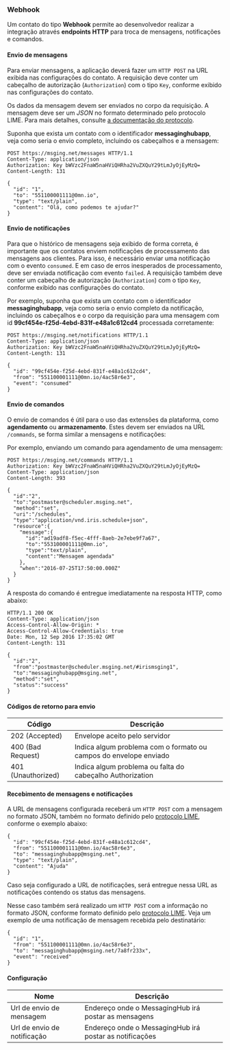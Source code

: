 ### Webhook

Um contato do tipo **Webhook** permite ao desenvolvedor realizar a integração através **endpoints HTTP** para troca de mensagens, notificações e comandos.

#### Envio de mensagens

Para enviar mensagens, a aplicação deverá fazer um `HTTP POST` na URL exibida nas configurações do contato. A requisição deve conter um cabeçalho de autorização (`Authorization`) com o tipo `Key`, conforme exibido nas configurações do contato.

Os dados da mensagem devem ser enviados no corpo da requisição. A mensagem deve ser um *JSON* no formato determinado pelo protocolo LIME. Para mais detalhes, consulte [a documentação do protocolo](http://limeprotocol.org/#message).

Suponha que exista um contato com o identificador **messaginghubapp**, veja como seria o envio completo, incluindo os cabeçalhos e a mensagem:
```
POST https://msging.net/messages HTTP/1.1
Content-Type: application/json
Authorization: Key bWVzc2FnaW5naHViQHRha2VuZXQuY29tLmJyOjEyMzQ=
Content-Length: 131

{
  "id": "1",
  "to": "551100001111@0mn.io",
  "type": "text/plain",
  "content": "Olá, como podemos te ajudar?"
}
```
#### Envio de notificações

Para que o histórico de mensagens seja exibido de forma correta, é importante que os contatos enviem notificações de processamento das mensagens aos clientes. Para isso, é necessário enviar uma notificação com o evento `consumed`. E em caso de erros inesperados de processamento, deve ser enviada notificação com evento `failed`. A requisição também deve conter um cabeçalho de autorização (`Authorization`) com o tipo `Key`, conforme exibido nas configurações do contato.

Por exemplo, suponha que exista um contato com o identificador **messaginghubapp**, veja como seria o envio completo da notificação, incluindo os cabeçalhos e o corpo da requisição para uma mensagem com id **99cf454e-f25d-4ebd-831f-e48a1c612cd4** processada corretamente:
```
POST https://msging.net/notifications HTTP/1.1
Content-Type: application/json
Authorization: Key bWVzc2FnaW5naHViQHRha2VuZXQuY29tLmJyOjEyMzQ=
Content-Length: 131

{
  "id": "99cf454e-f25d-4ebd-831f-e48a1c612cd4",
  "from": "551100001111@0mn.io/4ac58r6e3",
  "event": "consumed"
}
```

#### Envio de comandos

O envio de comandos é útil para o uso das extensões da plataforma, como **agendamento** ou **armazenamento**. Estes devem ser enviados na URL `/commands`, se forma similar a mensagens e notificações:

Por exemplo, enviando um comando para agendamento de uma mensagem:

```
POST https://msging.net/commands HTTP/1.1
Authorization: Key bWVzc2FnaW5naHViQHRha2VuZXQuY29tLmJyOjEyMzQ=
Content-Type: application/json
Content-Length: 393

{  
  "id":"2",
  "to":"postmaster@scheduler.msging.net",
  "method":"set",
  "uri":"/schedules",
  "type":"application/vnd.iris.schedule+json",
  "resource":{  
    "message":{  
      "id":"ad19adf8-f5ec-4fff-8aeb-2e7ebe9f7a67",
      "to":"553100001111@0mn.io",
      "type":"text/plain",
      "content":"Mensagem agendada"
    },
    "when":"2016-07-25T17:50:00.000Z"
  }
}
```

A resposta do comando é entregue imediatamente na resposta HTTP, como abaixo:

```
HTTP/1.1 200 OK
Content-Type: application/json
Access-Control-Allow-Origin: *
Access-Control-Allow-Credentials: true
Date: Mon, 12 Sep 2016 17:35:02 GMT
Content-Length: 131

{  
  "id":"2",
  "from":"postmaster@scheduler.msging.net/#irismsging1",
  "to":"messaginghubapp@msging.net",
  "method":"set",
  "status":"success"
}

```
#### Códigos de retorno para envio

| Código              | Descrição                                                                               |
|---------------------|-----------------------------------------------------------------------------------------|
| 202 (Accepted)                 | Envelope aceito pelo servidor               |
| 400 (Bad Request)    | Indica algum problema com o formato ou campos do envelope enviado                     |
| 401 (Unauthorized)    | Indica algum problema ou falta do cabeçalho Authorization                     |

#### Recebimento de mensagens e notificações

A URL de mensagens configurada receberá um `HTTP POST` com a mensagem no formato JSON, também no formato definido pelo [protocolo LIME](http://limeprotocol.org/#message), conforme o exemplo abaixo:
```
{
  "id": "99cf454e-f25d-4ebd-831f-e48a1c612cd4",
  "from": "551100001111@0mn.io/4ac58r6e3",
  "to": "messaginghubapp@msging.net",
  "type": "text/plain",
  "content": "Ajuda"
}
```
Caso seja configurado a URL de notificações, será entregue nessa URL as notificações contendo os status das mensagens.

Nesse caso também será realizado um `HTTP POST` com a informação no formato JSON, conforme formato definido pelo [protocolo LIME](http://limeprotocol.org/#notification). Veja um exemplo de uma notificação de mensagem recebida pelo destinatário:
```
{
  "id": "1",
  "from": "551100001111@0mn.io/4ac58r6e3",
  "to": "messaginghubapp@msging.net/7a8fr233x",
  "event": "received"
}
```

#### Configuração

| Nome                | Descrição                                                                               |
|---------------------|-----------------------------------------------------------------------------------------|
| Url de envio de mensagem                | Endereço onde o MessagingHub irá postar as mensagens                |
| Url de envio de notificação     | Endereço onde o MessagingHub irá postar as notificações                     |
